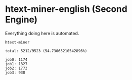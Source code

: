 # htext-miner-english (Second Engine)

Everything doing here is automated.

```
htext-miner

total: 5212/9523 (54.73065210542896%)

job0: 1174
job1: 1327
job2: 1773
job3: 938
```